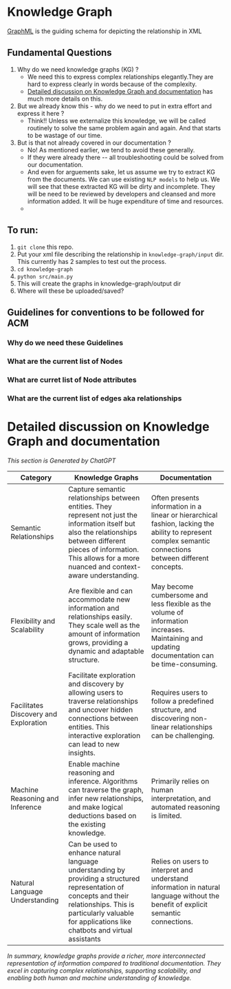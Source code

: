 # Knowledge Graph

[GraphML](http://graphml.graphdrawing.org/) is the guiding schema for depicting the relationship in XML

## Fundamental Questions
1. Why do we need knowledge graphs (KG) ?
    - We need this to express complex relationships elegantly.They are hard to express clearly in words because of the complexity. 
    - [Detailed discussion on Knowledge Graph and documentation](#detailed-discussion-on-knowledge-graph-and-documentation) has much more details on this.
1. But we already know this - why do we need to put in extra effort and express it here ?
    - Think!! Unless we externalize this knowledge, we will be called routinely to solve the same problem again and again. And that starts to be wastage of our time.
1. But is that not already covered in our documentation ?
    - No! As mentioned earlier, we tend to avoid these generally. 
    - If they were already there -- all troubleshooting could be solved from our documentation.
    - And even for arguements sake, let us assume we try to extract KG from the documents. We can use existing `NLP models` to help us. We will see that these extracted KG will be dirty and incomplete. They will be need to be reviewed by developers and cleansed and more information added. It will be huge expenditure of time and resources.
    - 

## To run:
1. `git clone` this repo.
1. Put your xml file describing the relationship in `knowledge-graph/input` dir. This currently has 2 samples to test out the process.
1. ```cd knowledge-graph```
1. ```python src/main.py```
1. This will create the graphs in knowledge-graph/output dir
1. Where will these be uploaded/saved?

## Guidelines for conventions to be followed for ACM

### Why do we need these Guidelines

### What are the current list of Nodes

### What are curret list of Node attributes

### What are the current list of edges aka relationships

# Detailed discussion on Knowledge Graph and documentation

*This section is Generated by ChatGPT*

|Category|Knowledge Graphs|Documentation|
|---|---|---|
|Semantic Relationships|Capture semantic relationships between entities. They represent not just the information itself but also the relationships between different pieces of information. This allows for a more nuanced and context-aware understanding.|Often presents information in a linear or hierarchical fashion, lacking the ability to represent complex semantic connections between different concepts.|
|Flexibility and Scalability|Are flexible and can accommodate new information and relationships easily. They scale well as the amount of information grows, providing a dynamic and adaptable structure.|May become cumbersome and less flexible as the volume of information increases. Maintaining and updating documentation can be time-consuming.
Facilitates Discovery and Exploration|Facilitate exploration and discovery by allowing users to traverse relationships and uncover hidden connections between entities. This interactive exploration can lead to new insights.|Requires users to follow a predefined structure, and discovering non-linear relationships can be challenging.|
|Machine Reasoning and Inference|Enable machine reasoning and inference. Algorithms can traverse the graph, infer new relationships, and make logical deductions based on the existing knowledge.|Primarily relies on human interpretation, and automated reasoning is limited.|
|Natural Language Understanding|Can be used to enhance natural language understanding by providing a structured representation of concepts and their relationships. This is particularly valuable for applications like chatbots and virtual assistants|Relies on users to interpret and understand information in natural language without the benefit of explicit semantic connections.|

*In summary, knowledge graphs provide a richer, more interconnected representation of information compared to traditional documentation. They excel in capturing complex relationships, supporting scalability, and enabling both human and machine understanding of knowledge.*





